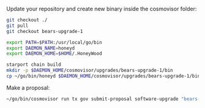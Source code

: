 Update your repository and create new binary inside the cosmovisor folder:
```sh
git checkout ./
git pull
git checkout bears-upgrade-1

export PATH=$PATH:/usr/local/go/bin
export DAEMON_NAME=honeyd
export DAEMON_HOME=$HOME/.HoneyWood

starport chain build
mkdir -p $DAEMON_HOME/cosmovisor/upgrades/bears-upgrade-1/bin
cp ~/go/bin/honeyd $DAEMON_HOME/cosmovisor/upgrades/bears-upgrade-1/bin/honeyd
```

Make a proposal:
```sh
~/go/bin/cosmovisor run tx gov submit-proposal software-upgrade "bears-upgrade-1" --title "Bears upgrade 1" --description "Removed staking params limitations, added burning mechanics" --from "cone-company-stake-1" --deposit "10000cone" --upgrade-height HEIGHT --fees "10000uhoney" --yes
```